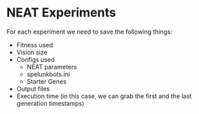 # NEAT Experiments

For each experiment we need to save the following things:

- Fitness used
- Vision size
- Configs used
    - NEAT parameters
    - spelunkbots.ini
    - Starter Genes
- Output files
- Execution time (in this case, we can grab the first and the last generation
  timestamps)
